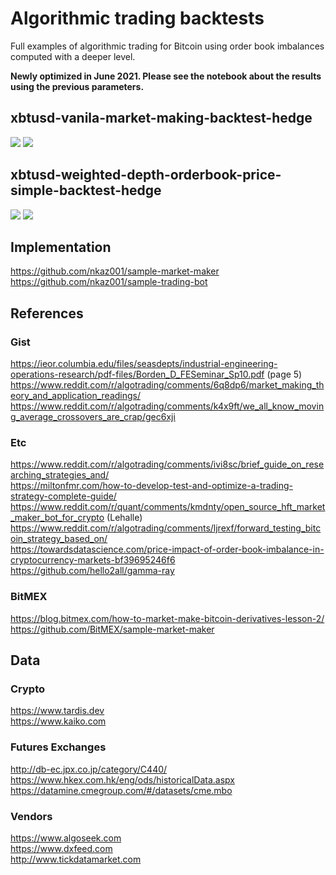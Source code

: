 # Algorithmic trading backtests
Full examples of algorithmic trading for Bitcoin using order book imbalances computed with a deeper level.

**Newly optimized in June 2021. Please see the notebook about the results using the previous parameters.**  

## xbtusd-vanila-market-making-backtest-hedge
![](https://github.com/nkaz001/algotrading-example/blob/master/readme/xbtusd-vanila-market-making-backtest-hedge-new-taker.png)
![](https://github.com/nkaz001/algotrading-example/blob/master/readme/xbtusd-vanila-market-making-backtest-hedge-new-maker.png)

## xbtusd-weighted-depth-orderbook-price-simple-backtest-hedge
![](https://github.com/nkaz001/algotrading-example/blob/master/readme/xbtusd-weighted-depth-orderbook-price-simple-backtest-hedge-new-taker.png)
![](https://github.com/nkaz001/algotrading-example/blob/master/readme/xbtusd-weighted-depth-orderbook-price-simple-backtest-hedge-new-maker.png)

## Implementation

https://github.com/nkaz001/sample-market-maker  
https://github.com/nkaz001/sample-trading-bot  

## References

### Gist
https://ieor.columbia.edu/files/seasdepts/industrial-engineering-operations-research/pdf-files/Borden_D_FESeminar_Sp10.pdf (page 5)  
https://www.reddit.com/r/algotrading/comments/6q8dp6/market_making_theory_and_application_readings/  
https://www.reddit.com/r/algotrading/comments/k4x9ft/we_all_know_moving_average_crossovers_are_crap/gec6xji

### Etc

https://www.reddit.com/r/algotrading/comments/ivi8sc/brief_guide_on_researching_strategies_and/  
https://miltonfmr.com/how-to-develop-test-and-optimize-a-trading-strategy-complete-guide/  
https://www.reddit.com/r/quant/comments/kmdnty/open_source_hft_market_maker_bot_for_crypto (Lehalle)  
https://www.reddit.com/r/algotrading/comments/ljrexf/forward_testing_bitcoin_strategy_based_on/  
https://towardsdatascience.com/price-impact-of-order-book-imbalance-in-cryptocurrency-markets-bf39695246f6  
https://github.com/hello2all/gamma-ray  

### BitMEX

https://blog.bitmex.com/how-to-market-make-bitcoin-derivatives-lesson-2/  
https://github.com/BitMEX/sample-market-maker  

## Data

### Crypto
https://www.tardis.dev  
https://www.kaiko.com  

### Futures Exchanges
http://db-ec.jpx.co.jp/category/C440/  
https://www.hkex.com.hk/eng/ods/historicalData.aspx  
https://datamine.cmegroup.com/#/datasets/cme.mbo  

### Vendors
https://www.algoseek.com  
https://www.dxfeed.com  
http://www.tickdatamarket.com  
